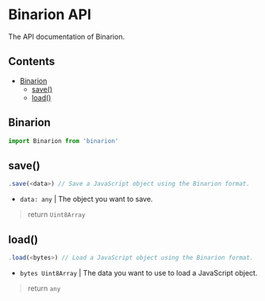 # Binarion API
The API documentation of Binarion.

## Contents
* [Binarion](#binarion)
  * [save()](#save)
  * [load()](#load)

## Binarion
```ts
import Binarion from 'binarion'
```

## save()
```ts
.save(<data>) // Save a JavaScript object using the Binarion format.
```
* `data: any` | The object you want to save.

> return `Uint8Array`

## load()
```ts
.load(<bytes>) // Load a JavaScript object using the Binarion format.
```
* `bytes Uint8Array` | The data you want to use to load a JavaScript object.

> return `any`
